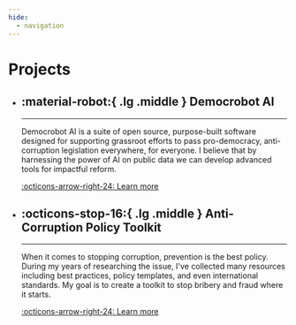 ```yaml
---
hide:
  - navigation
---
```


# Projects

<div class="grid cards" markdown>

-   ## :material-robot:{ .lg .middle } Democrobot AI

    ---

    Democrobot AI is a suite of open source, purpose-built software designed for supporting grassroot
    efforts to pass pro-democracy, anti-corruption legislation everywhere, for everyone. I believe that
    by harnessing the power of AI on public data we can develop advanced tools for impactful reform.

    [:octicons-arrow-right-24: Learn more](democrobot)

-   ## :octicons-stop-16:{ .lg .middle } Anti-Corruption Policy Toolkit

    ---

    When it comes to stopping corruption, prevention is the best policy. During my years of researching
    the issue, I've collected many resources including best practices, policy templates, and even
    international standards. My goal is to create a toolkit to stop bribery and fraud where it
    starts.

    [:octicons-arrow-right-24: Learn more](anti-corruption-toolkit)

</div>

